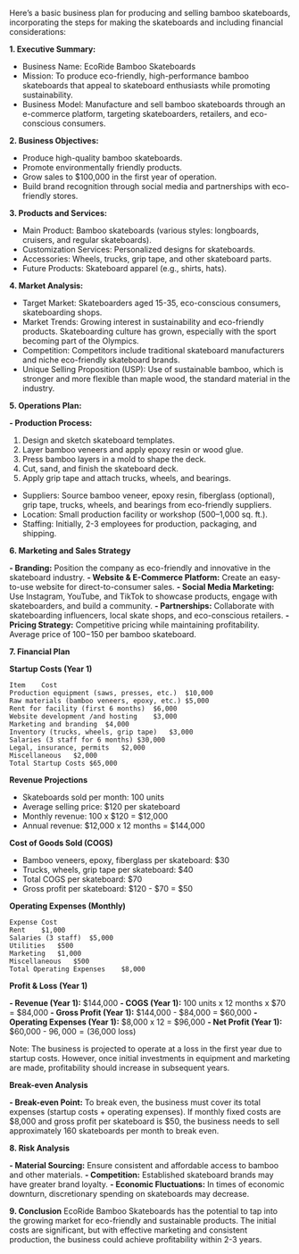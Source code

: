 


Here’s a basic business plan for producing and selling bamboo skateboards, incorporating the steps for making the skateboards and including financial considerations:

**1. Executive Summary:**
- Business Name: EcoRide Bamboo Skateboards
- Mission: To produce eco-friendly, high-performance bamboo skateboards that appeal to skateboard enthusiasts while promoting sustainability.
- Business Model: Manufacture and sell bamboo skateboards through an e-commerce platform, targeting skateboarders, retailers, and eco-conscious consumers.

**2. Business Objectives:**
- Produce high-quality bamboo skateboards.
- Promote environmentally friendly products.
- Grow sales to $100,000 in the first year of operation.
- Build brand recognition through social media and partnerships with eco-friendly stores.

**3. Products and Services:**
- Main Product: Bamboo skateboards (various styles: longboards, cruisers, and regular skateboards).
- Customization Services: Personalized designs for skateboards.
- Accessories: Wheels, trucks, grip tape, and other skateboard parts.
- Future Products: Skateboard apparel (e.g., shirts, hats).

**4. Market Analysis:**
- Target Market: Skateboarders aged 15-35, eco-conscious consumers, skateboarding shops.
- Market Trends: Growing interest in sustainability and eco-friendly products. Skateboarding culture has grown, especially with the sport becoming part of the Olympics.
- Competition: Competitors include traditional skateboard manufacturers and niche eco-friendly skateboard brands.
- Unique Selling Proposition (USP): Use of sustainable bamboo, which is stronger and more flexible than maple wood, the standard material in the industry.

**5. Operations Plan:**

**- Production Process:**

 1. Design and sketch skateboard templates.
 2. Layer bamboo veneers and apply epoxy resin or wood glue.
 3. Press bamboo layers in a mold to shape the deck.
 4. Cut, sand, and finish the skateboard deck.
 5. Apply grip tape and attach trucks, wheels, and bearings.
- Suppliers: Source bamboo veneer, epoxy resin, fiberglass (optional), grip tape, trucks, wheels, and bearings from eco-friendly suppliers.
- Location: Small production facility or workshop (500–1,000 sq. ft.).
- Staffing: Initially, 2-3 employees for production, packaging, and shipping.

**6. Marketing and Sales Strategy**

**- Branding:** Position the company as eco-friendly and innovative in the skateboard industry.
**- Website & E-Commerce Platform:** Create an easy-to-use website for direct-to-consumer sales.
**- Social Media Marketing:** Use Instagram, YouTube, and TikTok to showcase products, engage with skateboarders, and build a community.
**- Partnerships:** Collaborate with skateboarding influencers, local skate shops, and eco-conscious retailers.
**- Pricing Strategy:** Competitive pricing while maintaining profitability. Average price of $100-$150 per bamboo skateboard.

**7. Financial Plan**

**Startup Costs (Year 1)**
```
Item	Cost
Production equipment (saws, presses, etc.)	$10,000
Raw materials (bamboo veneers, epoxy, etc.)	$5,000
Rent for facility (first 6 months)	$6,000
Website development /and hosting	$3,000
Marketing and branding	$4,000
Inventory (trucks, wheels, grip tape)	$3,000
Salaries (3 staff for 6 months)	$30,000
Legal, insurance, permits	$2,000
Miscellaneous	$2,000
Total Startup Costs	$65,000
```
**Revenue Projections**

- Skateboards sold per month: 100 units
- Average selling price: $120 per skateboard
- Monthly revenue: 100 x $120 = $12,000
- Annual revenue: $12,000 x 12 months = $144,000

**Cost of Goods Sold (COGS)**

- Bamboo veneers, epoxy, fiberglass per skateboard: $30
- Trucks, wheels, grip tape per skateboard: $40
- Total COGS per skateboard: $70
- Gross profit per skateboard: $120 - $70 = $50

**Operating Expenses (Monthly)**

```
Expense	Cost
Rent	$1,000
Salaries (3 staff)	$5,000
Utilities	$500
Marketing	$1,000
Miscellaneous	$500
Total Operating Expenses	$8,000
```
**Profit & Loss (Year 1)**

**- Revenue (Year 1):** $144,000
**- COGS (Year 1):** 100 units x 12 months x $70 = $84,000
**- Gross Profit (Year 1):** $144,000 - $84,000 = $60,000
**- Operating Expenses (Year 1):** $8,000 x 12 = $96,000
**- Net Profit (Year 1):** $60,000 - $96,000 = ($36,000 loss)

Note: The business is projected to operate at a loss in the first year due to startup costs. However, once initial investments in equipment and marketing are made, profitability should increase in subsequent years.

**Break-even Analysis**

**- Break-even Point:** To break even, the business must cover its total expenses (startup costs + operating expenses). If monthly fixed costs are $8,000 and gross profit per skateboard is $50, the business needs to sell approximately 160 skateboards per month to break even.

**8. Risk Analysis**

**- Material Sourcing:** Ensure consistent and affordable access to bamboo and other materials.
**- Competition:** Established skateboard brands may have greater brand loyalty.
**- Economic Fluctuations:** In times of economic downturn, discretionary spending on skateboards may decrease.

**9. Conclusion**
EcoRide Bamboo Skateboards has the potential to tap into the growing market for eco-friendly and sustainable products. The initial costs are significant, but with effective marketing and consistent production, the business could achieve profitability within 2-3 years.
